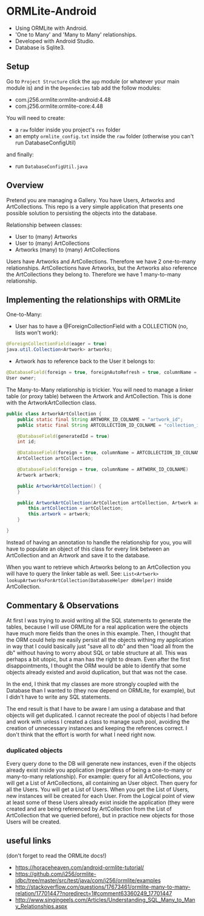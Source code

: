 # ORMLite-Android
- Using ORMLite with Android. 
- 'One to Many' and 'Many to Many' relationships. 
- Developed with Android Studio.
- Database is Sqlite3.

## Setup
Go to `Project Structure` click the `app` module (or whatever your main module is) and in the `Dependecies` tab add the follow modules:
- com.j256.ormlite:ormlite-android:4.48
- com.j256.ormlite:ormlite-core:4.48

You will need to create:
- a `raw` folder inside you project's `res` folder
- an empty `ormlite_config.txt` inside the `raw` folder
(otherwise you can't run DatabaseConfigUtil)

and finally:
- run `DatabaseConfigUtil.java`

## Overview
Pretend you are managing a Gallery. You have Users, Artworks and ArtCollections. This repo is a very simple application that presents one possible solution to persisting the objects into the database. 

Relationship between classes:

- User to (many) Artworks
- User to (many) ArtCollections
- Artworks (many) to (many) ArtCollections

Users have Artworks and ArtCollections. Therefore we have 2 one-to-many relationships. ArtCollections have Artworks, but the Artworks also reference the ArtCollections they belong to. Therefore we have 1 many-to-many relationship.

## Implementing the relationships with ORMLite
One-to-Many:
- User has to have a @ForeignCollectionField with a COLLECTION (no, lists won't work):
```java
@ForeignCollectionField(eager = true)
java.util.Collection<Artwork> artworks;
```
- Artwork *has* to reference back to the User it belongs to:
```java
@DatabaseField(foreign = true, foreignAutoRefresh = true, columnName = "user_id")
User owner;
```

The Many-to-Many relationship is trickier. You will need to manage a linker table (or proxy table) between the Artwork and ArtCollection. This is done with the ArtworkArtCollection class.

```java
public class ArtworkArtCollection {
    public static final String ARTWORK_ID_COLNAME = "artwork_id";
    public static final String ARTCOLLECTION_ID_COLNAME = "collection_id";

    @DatabaseField(generatedId = true)
    int id;

    @DatabaseField(foreign = true, columnName = ARTCOLLECTION_ID_COLNAME)
    ArtCollection artCollection;

    @DatabaseField(foreign = true, columnName = ARTWORK_ID_COLNAME)
    Artwork artwork;

    public ArtworkArtCollection() {
    }

    public ArtworkArtCollection(ArtCollection artCollection, Artwork artwork) {
        this.artCollection = artCollection;
        this.artwork = artwork;
    }

}
```

Instead of having an annotation to handle the relationship for you, you will have to populate an object of this class for every link between an ArtCollection and an Artwork and save it to the database.

When you want to retrieve which Artworks belong to an ArtCollection you will have to query the linker table as well. See: `List<Artwork> lookupArtworksForArtCollection(DatabaseHelper dbHelper)` inside ArtCollection.

## Commentary & Observations
At first I was trying to avoid writing all the SQL statements to generate the tables, because I will use ORMLite for a real application were the objects have much more fields than the ones in this example. Then, I thought that the ORM could help me easily persist all the objects withing my application in way that I could basically just "save all to db" and then "load all from the db" without having to worry about SQL or table structure at all. This was perhaps a bit utopic, but a man has the right to dream. Even after the first disappointments, I thought the ORM would be able to identify that some objects already existed and avoid duplication, but that was not the case.

In the end, I think that my classes are more strongly coupled with the Database than I wanted to (they now depend on ORMLite, for example), but I didn't have to write any SQL statements. 

The end result is that I have to be aware I am using a database and that objects will get duplicated. I cannot recreate the pool of objects I had before and work with unless I created a class to manage such pool, avoiding the creation of unnecessary instances and keeping the references correct. I don't think that the effort is worth for what I need right now. 

### duplicated objects
Every query done to the DB will generate new instances, even if the objects already exist inside you application (regardless of being a one-to-many or many-to-many relationship). For example: query for all ArtCollections, you will get a List of ArtCollections, all containing an User object. Then query for all the Users. You will get a List of Users. When you get the List of Users, new instances will be created for each User. From the Logical point of view at least some of these Users already exist inside the application (they were created and are being referenced by ArtCollection from the List of ArtCollection that we queried before), but in practice new objects for those Users will be created.

## useful links
(don't forget to read the ORMLite docs!)
- https://horaceheaven.com/android-ormlite-tutorial/ 
- https://github.com/j256/ormlite-jdbc/tree/master/src/test/java/com/j256/ormlite/examples 
- http://stackoverflow.com/questions/17673461/ormlite-many-to-many-relation/17701447?noredirect=1#comment63360249_17701447
- http://www.singingeels.com/Articles/Understanding_SQL_Many_to_Many_Relationships.aspx











